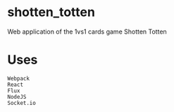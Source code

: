 # shotten_totten
Web application of the 1vs1 cards game Shotten Totten

# Uses
	Webpack
	React
	Flux
	NodeJS
	Socket.io
